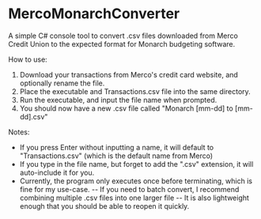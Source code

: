 # MercoMonarchConverter
A simple C# console tool to convert .csv files downloaded from Merco Credit Union to the expected format for Monarch budgeting software.

How to use:
1. Download your transactions from Merco's credit card website, and optionally rename the file.
2. Place the executable and Transactions.csv file into the same directory.
3. Run the executable, and input the file name when prompted.
4. You should now have a new .csv file called "Monarch [mm-dd] to [mm-dd].csv"

Notes:
- If you press Enter without inputting a name, it will default to "Transactions.csv" (which is the default name from Merco)
- If you type in the file name, but forget to add the ".csv" extension, it will auto-include it for you.
- Currently, the program only executes once before terminating, which is fine for my use-case.
    -- If you need to batch convert, I recommend combining multiple .csv files into one larger file
    -- It is also lightweight enough that you should be able to reopen it quickly.
